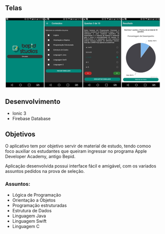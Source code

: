 <h2>Telas</h2>

![Tela Inicial](https://raw.githubusercontent.com/ivanmpe/bepid-app-studies/master/Telas/bepid-studies.jpg)
</br>
<h2>Desenvolvimento</h2>
<ul>
	  <li> Ionic 3 </li>
	  <li> Firebase Database </li>
</ul>

<h2>Objetivos</h2>
<p>O aplicativo tem por objetivo servir de material de estudo, tendo comoo foco auxiliar os estudantes que queiram ingressar no programa Apple Developer Academy, antigo Bepid. </p>

<p>Aplicação desenvolvida possui interface fácil e amigável, com os variados assuntos pedidos na prova de seleção. </p>
<h3>Assuntos:</h3>
<ul>
	  <li> Lógica de Programação </li>
	  <li> Orientação a Objetos </li>
	  <li> Programação estruturadas </li>
	  <li> Estrutura de Dados </li>
	  <li> Linguagem Java </li>
	  <li> Linguagem Swift </li>
	  <li> Linguagem C </li>
</ul>
